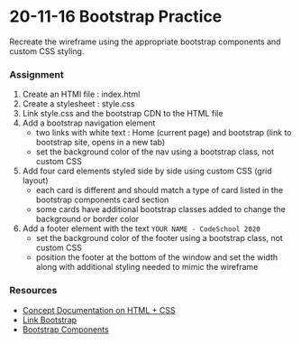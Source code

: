# 20-11-16 Bootstrap Practice
Recreate the wireframe using the appropriate bootstrap components and custom CSS styling. 
### Assignment
1. Create an HTMl file : index.html
1. Create a stylesheet : style.css
1. Link style.css and the bootstrap CDN to the HTML file
1. Add a bootstrap navigation element 
    - two links with white text : Home (current page) and bootstrap (link to bootstrap site, opens in a new tab)
    - set the background color of the nav using a bootstrap class, not custom CSS
1. Add four card elements styled side by side using custom CSS (grid layout)
    - each card is different and should match a type of card listed in the bootstrap components card section
    - some cards have additional bootstrap classes added to change the background or border color
1. Add a footer element with the text `YOUR NAME - CodeSchool 2020`
    - set the background color of the footer using a bootstrap class, not custom CSS
    - position the footer at the bottom of the window and set the width along with additional styling needed to mimic the wireframe
### Resources
- [Concept Documentation on HTML + CSS](https://github.com/cs-parttime-2020-fall/part-time-program-syllabus/blob/master/htmlCSS.md)
- [Link Bootstrap](https://getbootstrap.com/docs/4.5/getting-started/introduction/#css)
- [Bootstrap Components](https://getbootstrap.com/docs/4.5/components)
